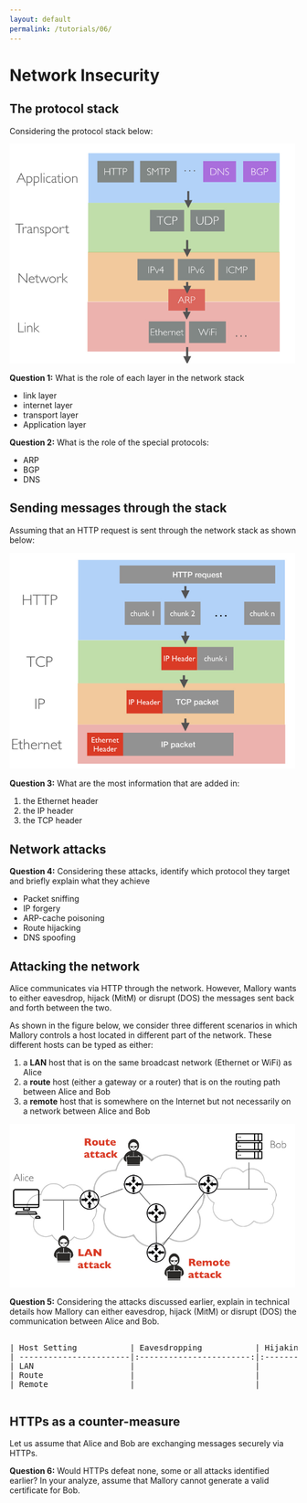 ```yaml
---
layout: default
permalink: /tutorials/06/
---
```


# Network Insecurity

## The protocol stack

Considering the protocol stack below: 

<img src="media/protocol-stack.jpeg" alt="protocol-stack" style="max-width: 500px;"/>

**Question 1:** What is the role of each layer in the network stack

- link layer
- internet layer
- transport layer
- Application layer

**Question 2:** What is the role of the special protocols:

- ARP
- BGP
- DNS

## Sending messages through the stack

Assuming that an HTTP request is sent through the network stack as shown below: 

<img src="media/sending-messages.jpeg" alt="sending-messages" style="max-width: 500px;"/>


**Question 3:** What are the most information that are added in: 

1. the Ethernet header 
2. the IP header
3. the TCP header

## Network attacks

**Question 4:** Considering these attacks, identify which protocol they target and briefly explain what they achieve

- Packet sniffing
- IP forgery
- ARP-cache poisoning
- Route hijacking
- DNS spoofing

## Attacking the network

Alice communicates via HTTP through the network. However, Mallory wants to either eavesdrop, hijack (MitM) or disrupt (DOS) the messages sent back and forth between the two.

As shown in the figure below, we consider three different scenarios in which Mallory controls a host located in different part of the network. These different hosts can be typed as either:

1. a **LAN** host that is on the same broadcast network (Ethernet or WiFi) as Alice
2. a **route** host (either a gateway or a router) that is on the routing path between Alice and Bob
3. a **remote** host that is somewhere on the Internet but not necessarily on a network between Alice and Bob

<img src="media/attacking-network.jpeg" alt="attacking-network" style="max-width: 500px;"/>


**Question 5:** Considering the attacks discussed earlier, explain in technical details how Mallory can either eavesdrop, hijack (MitM) or disrupt (DOS) the communication between Alice and Bob.

<pre>
    
| Host Setting           | Eavesdropping           | Hijaking                | DOS                     |
| -----------------------|:-----------------------:|:-----------------------:|:-----------------------:|
| LAN                    |                         |                         |                         |
| Route                  |                         |                         |                         |
| Remote                 |                         |                         |                         |

</pre>

## HTTPs as a counter-measure

Let us assume that Alice and Bob are exchanging messages securely via HTTPs. 

**Question 6:** Would HTTPs defeat none, some or all attacks identified earlier? In your analyze, assume that Mallory cannot generate a valid certificate for Bob. 